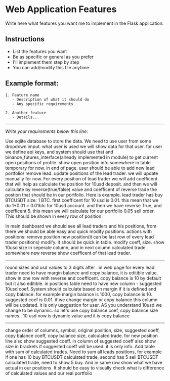 # Web Application Features

Write here what features you want me to implement in the Flask application.

## Instructions
- List the features you want
- Be as specific or general as you prefer
- I'll implement them step by step
- You can add/modify this file anytime

## Example format:
```
1. Feature name
   - Description of what it should do
   - Any specific requirements

2. Another feature
   - Details...
```

---
*Write your requirements below this line:*

Use sqlite database to store the data. We need to use user from some dropdown imput. what user is used we will show data for that user.
for user we define api keys, and system should use that and binance_futures_interface(already implemented in module) to get current open positions of profile. 
show open position info somewhere in table temporary for now. in end of page.
user should be able to add new lead portfolio/ remove lead. update positions of the lead trader. we will update manually for now. 
For every position of lead trader we will add coefficent that will help as calculate the position for 10usd deposit. and then we will calculate by reverse(true/false) value and coefficent of reverse trade the postion that should be in our portfolio. Here is example. lead trader has buy BTCUSDT size: 1 BTC. first coefficent for 10 usd is 0.01. this mean that we do 1*0.01 = 0.01btc for 10usd account. and then we have reverse True, and coefficent 5. this mean we will calculate for our portfolio 0.05 sell order. This should be shown in every row of position. 


In main dashboard we should see all lead traders and his positions, from there we should be able easy and quick modify positions.
actions with positions:
    remove position
    new position(it can be last row of every lead trader positions)
    modify. it should be quick in table. modify coeff, size.
    show 10usd size in seperate column, and in next column calculated trade.
    somewhere new reverse show coefficent of that lead trader.
    

--------------------------
round sizes and usd values to 3 digits after . in web page
for every lead trader need to have margin balance and copy balance, it is editible value, show in one row with reverse and coefficent. copy balance is 10 by default but it also editible.
in positions table need to have new column - suggested 10usd coef. System should calculate based on margin if it is defined and copy balance. for example margin balance is 1000, copy balance is 10. suggested coef is 0.01. if we change margin or copy balance this column will be updated. it is only usggestion for user. 
AS you understand 10usd we change to be dynamic. so let's use copy balance coef, copy balance size names.. 10 usd now is dynamic value and it is copy balance


--------------------------------
change order of columns, symbol, original position, size, suggested coeff, copy balance coeff, copy balance size, calculated trade.
for new position line also show suggested coeff.
in column of suggested coeff also show size in brackets if suggested coeff will be used. it is only info. 
Add table with sum of calculated trades. Need to sum all leads positions, for example if one has 10 buy BTCUSDT calculated trade, second has 5 sell BTCUSDT calculated trade, need to show 5 buy. And in same row show what we have actual in our positions. It should be easy to visually check what is difference of calculated values and our real portfolio
